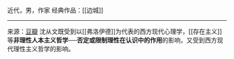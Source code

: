 近代，男，作家
经典作品：[[边城]]

---
来源：[豆瓣](https://site.douban.com/145867/widget/notes/7255476/note/210714923/)
沈从文既受到以[[弗洛伊德]]为代表的西方现代心理学，[[存在主义]]等**非理性人本主义哲学──否定或限制理性在认识中的作用**的影响，又受到西方现代理性主义哲学的影响。